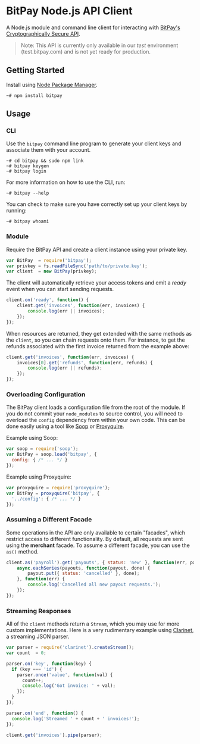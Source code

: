 BitPay Node.js API Client
==========================

A Node.js module and command line client for interacting with [BitPay's Cryptographically Secure API](https://test.bitpay.com/api).

> Note: This API is currently only available in our *test* environment (test.bitpay.com) and is not yet ready for production.

## Getting Started

Install using [Node Package Manager](https://www.npmjs.org/).

```
~# npm install bitpay
```

## Usage

### CLI

Use the `bitpay` command line program to generate your client keys and associate them with your account.

```
~# cd bitpay && sudo npm link
~# bitpay keygen
~# bitpay login
```

For more information on how to use the CLI, run:

```
~# bitpay --help
```

You can check to make sure you have correctly set up your client keys by running:

```
~# bitpay whoami
```

### Module

Require the BitPay API and create a client instance using your private key.

```js
var BitPay  = require('bitpay');
var privkey = fs.readFileSync('path/to/private.key');
var client  = new BitPay(privkey);
```

The client will automatically retrieve your access tokens and emit a *ready* event when you can start sending requests.

```js
client.on('ready', function() {
    client.get('invoices', function(err, invoices) {
        console.log(err || invoices);
    });
});
```

When resources are returned, they get extended with the same methods as the `client`, so you can chain requests onto them. For instance, to get the refunds associated with the first invoice returned from the example above:

```js
client.get('invoices', function(err, invoices) {
    invoices[0].get('refunds', function(err, refunds) {
        console.log(err || refunds);
    });
});
```

### Overloading Configuration

The BitPay client loads a configuration file from the root of the module. If you do not commit your `node_modules` to source control, you will need to overload the `config` dependency from within your own code.
This can be done easily using a tool like [Soop](https://github.com/gasteve/node-soop) or [Proxyquire](https://github.com/thlorenz/proxyquire).

Example using Soop:

```js
var soop = require('soop');
var BitPay = soop.load('bitpay', {
  config: { /* ... */ }
});
```

Example using Proxyquire:

```js
var proxyquire = require('proxyquire');
var BitPay = proxyquire('bitpay', {
  '../config': { /* ... */ }
});
```

### Assuming a Different Facade

Some operations in the API are only available to certain "facades", which restrict access to different functionality. By default, all requests are sent using the **merchant** facade. To assume a different facade, you can use the `as()` method.

```js
client.as('payroll').get('payouts', { status: 'new' }, function(err, payouts) {
    async.eachSeries(payouts, function(payout, done) {
        payout.put({ status: 'cancelled' }, done);
    }, function(err) {
        console.log('Cancelled all new payout requests.');
    });
});
```

### Streaming Responses

All of the `client` methods return a `Stream`, which you may use for more custom implementations. Here is a very rudimentary example using [Clarinet](https://github.com/dscape/clarinet), a streaming JSON parser.

```js
var parser = require('clarinet').createStream();
var count  = 0;

parser.on('key', function(key) {
  if (key === 'id') {
    parser.once('value', function(val) {
      count++;
      console.log('Got invoice: ' + val);
    });
  }
});

parser.on('end', function() {
  console.log('Streamed ' + count + ' invoices!');
});

client.get('invoices').pipe(parser);
```

